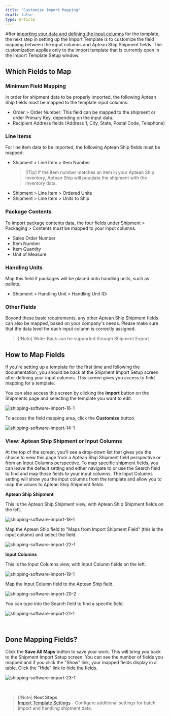 ```yaml
---
title: "Customize Import Mapping"
draft: false
type: Article
---
```


After [importing your data and defining the input columns](import-template-setup.md#define-input-columns) for the template, the next step in setting up the Import Template is to customize the field mapping between the input columns and Aptean Ship Shipment fields. The customization applies only to the import template that is currently open in the Import Template Setup window.
## Which Fields to Map


### Minimum Field Mapping


In order for shipment data to be properly imported, the following Aptean Ship fields must be mapped to the template input columns.
* Order > Order Number: This field can be mapped to the shipment or order Primary Key, depending on the input data.
* Recipient Address fields (Address 1, City, State, Postal Code, Telephone)


### Line Items


For line item data to be imported, the following Aptean Ship fields must be mapped:
* Shipment > Line Item > Item Number
    >[!Tip] If the item number matches an item in your Aptean Ship inventory, Aptean Ship will populate the shipment with the inventory data.
* Shipment > Line Item > Ordered Units
* Shipment > Line Item > Units to Ship


### Package Contents


To import package contents data, the four fields under Shipment > Packaging > Contents must be mapped to your input columns.
* Sales Order Number
* Item Number
* Item Quantity
* Unit of Measure


### Handling Units


Map this field if packages will be placed onto handling units, such as pallets.
* Shipment > Handling Unit > Handling Unit ID:


### Other Fields


Beyond these basic requirements, any other Aptean Ship Shipment fields can also be mapped, based on your company's needs. Please make sure that the data level for each input column is correctly assigned.

>[!Note] Write-Back can be supported through Shipment Export.

## How to Map Fields


If you're setting up a template for the first time and following the documentation, you should be back at the Shipment Import Setup screen after defining your input columns. This screen gives you access to field mapping for a template.

You can also access this screen by clicking the **Import** button on the Shipments page and selecting the template you want to edit.

![shipping-software-import-16-1](assets/images/aptean-shipping-software-import-16-1.png)
 

To access the field mapping area, click the **Customize** button.

![shipping-software-import-14-1](assets/images/aptean-shipping-software-import-14-1.png)

### View: Aptean Ship Shipment or Input Columns


At the top of the screen, you'll see a drop-down list that gives you the choice to view this page from a Aptean Ship Shipment field perspective or from an Input Columns perspective. To map specific shipment fields, you can leave the default setting and either navigate to or use the Search field to find and map those fields to your input columns. The Input Columns setting will show you the input columns from the template and allow you to map the values to Aptean Ship Shipment fields.

**Aptean Ship Shipment**

This is the Aptean Ship Shipment view, with Aptean Ship Shipment fields on the left.

![shipping-software-import-18-1](assets/images/aptean-shipping-software-import-18-1.png)

Map the Aptean Ship field to "Maps from Import Shipment Field" (this is the input column) and select the field.

![shipping-software-import-22-1](assets/images/aptean-shipping-software-import-22-1.png)

**Input Columns**

This is the Input Columns view, with Input Column fields on the left.

![shipping-software-import-19-1](assets/images/aptean-shipping-software-import-19-1.png)

Map the Input Column field to the Aptean Ship field.

![shipping-software-import-20-2](assets/images/aptean-shipping-software-import-20-2.png)

You can type into the Search field to find a specific field.

![shipping-software-import-21-1](assets/images/aptean-shipping-software-import-21-1.png)

 
## Done Mapping Fields?


Click the **Save All Maps** button to save your work. This will bring you back to the Shipment Import Setup screen. You can see the number of fields you mapped and if you click the "Show" link, your mapped fields display in a table. Click the "Hide" link to hide the fields.

![shipping-software-import-23-1](assets/images/aptean-shipping-software-import-23-1.png)

 

>[!Note] **Next Steps** <br>[Import Template Settings](import-template-settings.md) - Configure additional settings for batch import and handling shipment data.

